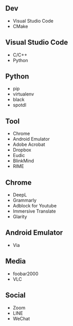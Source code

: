## Dev
- Visual Studio Code
- CMake

## Visual Studio Code
- C/C++
- Python

## Python
- pip
- virtualenv
- black
- spotdl

## Tool
- Chrome
- Android Emulator
- Adobe Acrobat
- Dropbox
- Eudic
- BlinkMind
- RIME

## Chrome
- DeepL
- Grammarly
- Adblock for Youtube
- Immersive Translate
- Glarity

## Android Emulator
- Via

## Media
- foobar2000
- VLC

## Social
- Zoom
- LINE
- WeChat
